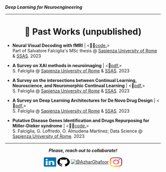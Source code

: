 ***Deep Learning for Neuroengineering***

---

<div align="center">

# 👷 Past Works (unpublished)

</div>

- **Neural Visual Decoding with fMRI** | <👨‍💻[code.](https://github.com/falciglia/Sapienza-Rome/tree/main/Neural%20Visual%20Decoding%20with%20fMRI)><br>
  Part of Salvatore Falciglia's MSc thesis @ [Sapienza University of Rome](https://www.uniroma1.it/it/pagina-strutturale/home) & [SSAS](https://web.uniroma1.it/sssas/). 2023

- **A Survey on XAI methods in neuroimaging** | <📑[pdf.](https://github.com/falciglia/falciglia/blob/main/Projects/A_Survey_on_XAI_methods_in_neuroimaging.pdf)><br>
  S. Falciglia @ [Sapienza University of Rome](https://www.uniroma1.it/it/pagina-strutturale/home) & [SSAS](https://web.uniroma1.it/sssas/). 2023

- **A Survey on the intersections between Continual Learning, Neuroscience, and Neuromorphic Continual Learning** | <📑[pdf.](https://github.com/falciglia/falciglia/blob/main/Projects/A_Survey_on_the_intersections_between_Continual_Learning__Neuroscience__and_Neuromorphic_Continual_Learning.pdf)><br>
  S. Falciglia @ [Sapienza University of Rome](https://www.uniroma1.it/it/pagina-strutturale/home) & [SSAS](https://web.uniroma1.it/sssas/). 2023

- **A Survey on Deep Learning Architectures for De Novo Drug Design** | <📑[pdf.](https://github.com/falciglia/falciglia/blob/main/Projects/A_Survey_on_Deep_Learning_Architectures_for_De_Novo_Drug_Design.pdf)><br>
  S. Falciglia @ [Sapienza University of Rome](https://www.uniroma1.it/it/pagina-strutturale/home) & [SSAS](https://web.uniroma1.it/sssas/). 2023

- **Putative Disease Genes Identification and Drugs Repurposing for Miller-Dieker syndrome** | <👨‍💻[code.](https://github.com/falciglia/Bioinformatics-and-Network-Medicine/tree/main/Miller-Dieker%20syndrome)><br>
  S. Falciglia, G. Loffredo, O. Almudena Martinez; Data Science @ [Sapienza University of Rome](https://www.uniroma1.it/it/pagina-strutturale/home). 2023

---

<div align="center">
  
***Please, reach out to collaborate!***

<p align="center">
  
<a href="https://www.linkedin.com/in/salvatore-falciglia/" target="blank"><img align="center" src="https://github.com/CLorant/readme-social-icons/blob/main/large/colored/linkedin.svg" height="30" width="40" /></a>
<a href="https://github.com/falciglia" target="blank"><img align="center" src="https://github.com/CLorant/readme-social-icons/blob/main/large/colored/github.svg" height="30" width="40" /></a>
<a href="https://scholar.google.com/citations?hl=it&user=E-nObHcAAAAJ" target="blank"><img align="center" src="https://upload.wikimedia.org/wikipedia/commons/c/c7/Google_Scholar_logo.svg" alt="@AzharGhafoor" height="30" width="40" /></a> 
<a href="https://www.instagram.com/falciglia_/" target="blank"><img align="center" src="https://github.com/CLorant/readme-social-icons/blob/main/large/colored/instagram.svg" height="30" width="40" /></a> 

</p>
</div>
